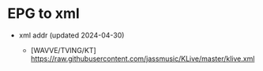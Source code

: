 # EPG to xml

* xml addr (updated 2024-04-30)

  - [WAVVE/TVING/KT]
    https://raw.githubusercontent.com/jassmusic/KLive/master/klive.xml

